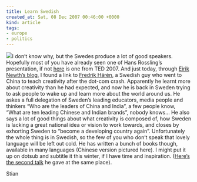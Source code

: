 ```yaml
---
title: Learn Swedish
created_at: Sat, 08 Dec 2007 00:46:00 +0000
kind: article
tags:
- europe
- politics
---
```


![](http://images.amazon.cn/m/md_bkbk621244.jpg)I don’t know why, but
the Swedes produce a lot of good speakers. Hopefully most of you have
already seen one of Hans Rossling’s presentation, if not
[here](http://www.ted.com/index.php/talks/view/id/140) is one from TED
2007. And just today, through [Eirik Newth’s
blog](http://newth.net/eirik/2007/12/07/vet-du-hvem-som-leder-india-og-kina/),
I found a link to [Fredrik Härén](http://interesting.org/), a Swedish
guy who went to China to teach creativity after the dot-com crash.
Apparently he learnt more about creativity than he had expected, and now
he is back in Sweden trying to ask people to wake up and learn more
about the world around us. He askes a full delegation of Sweden’s
leading educators, media people and thinkers “Who are the leaders of
China and India”, a few people know, “What are ten leading Chinese and
Indian brands”, nobody knows… He also says a lot of good things about
what creativity is composed of, how Sweden is lacking a great national
idea or vision to work towards, and closes by exhorting Sweden to
“become a developing country again”. Unfortunately the whole thing is in
Swedish, so the few of you who don’t speak that lovely language will be
left out cold. He has written a bunch of books though, available in many
languages (Chinese version pictured here). I might put it up on dotsub
and subtitle it this winter, if I have time and inspiration. ([Here’s
the second talk](http://youtube.com/watch?v=t210BTHEcLU) he gave at the
same place).

Stian
